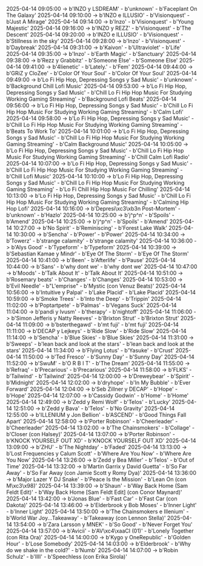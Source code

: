 2025-04-14 09:05:00 -> b'INZO y LSDREAM' - b'unknown' - b'Faceplant On The Galaxy'
2025-04-14 09:10:00 -> b'INZO e ILLUSIO' - b'Visionquest' - b'Just A Mirage'
2025-04-14 09:14:00 -> b'Inzo' - b'Visionquest' - b'Young Majestic'
2025-04-14 09:16:00 -> b'INZO y REZZ' - b'Visionquest' - b'The Descent'
2025-04-14 09:20:00 -> b'INZO e ILLUSIO' - b'Visionquest' - b'Stillness in the sky'
2025-04-14 09:28:00 -> b'Inzo' - b'Visionquest' - b'Daybreak'
2025-04-14 09:31:00 -> b'Kaivon' - b'Ultraviolet' - b'Life'
2025-04-14 09:35:00 -> b'Inzo' - b'Earth Magic' - b'Sanctuary'
2025-04-14 09:38:00 -> b'Rezz y Grabbitz' - b'Someone Else' - b'Someone Else'
2025-04-14 09:41:00 -> b'4lienetic' - b'Lately.' - b'Fem'
2025-04-14 09:44:00 -> b'GRiZ y CloZee' - b'Color Of Your Soul' - b'Color Of Your Soul'
2025-04-14 09:49:00 -> b'Lo Fi Hip Hop, Depressing Songs y Sad Music' - b'unknown' - b'Background Chill Lofi Music'
2025-04-14 09:53:00 -> b'Lo Fi Hip Hop, Depressing Songs y Sad Music' - b'Chill Lo Fi Hip Hop Music For Studying Working Gaming Streaming' - b'Background Lofi Beats'
2025-04-14 09:56:00 -> b'Lo Fi Hip Hop, Depressing Songs y Sad Music' - b'Chill Lo Fi Hip Hop Music For Studying Working Gaming Streaming' - b'Calm Lofi'
2025-04-14 09:58:00 -> b'Lo Fi Hip Hop, Depressing Songs y Sad Music' - b'Chill Lo Fi Hip Hop Music For Studying Working Gaming Streaming' - b'Beats To Work To'
2025-04-14 10:01:00 -> b'Lo Fi Hip Hop, Depressing Songs y Sad Music' - b'Chill Lo Fi Hip Hop Music For Studying Working Gaming Streaming' - b'Calm Background Music'
2025-04-14 10:05:00 -> b'Lo Fi Hip Hop, Depressing Songs y Sad Music' - b'Chill Lo Fi Hip Hop Music For Studying Working Gaming Streaming' - b'Chill Calm Lofi Radio'
2025-04-14 10:07:00 -> b'Lo Fi Hip Hop, Depressing Songs y Sad Music' - b'Chill Lo Fi Hip Hop Music For Studying Working Gaming Streaming' - b'Chill Lofi Music'
2025-04-14 10:10:00 -> b'Lo Fi Hip Hop, Depressing Songs y Sad Music' - b'Chill Lo Fi Hip Hop Music For Studying Working Gaming Streaming' - b'Lo Fi Chill Hip Hop Music For Chilling'
2025-04-14 10:13:00 -> b'Lo Fi Hip Hop, Depressing Songs y Sad Music' - b'Chill Lo Fi Hip Hop Music For Studying Working Gaming Streaming' - b'Calming Hip Hop Lofi'
2025-04-14 10:16:00 -> b'Depresi\xc3\xb3n Post-Mortem' - b'unknown' - b'Hazlo'
2025-04-14 10:25:00 -> b'j^p^n' - b'Spoils' - b'Amend'
2025-04-14 10:25:00 -> b'j^p^n' - b'Spoils' - b'Amend'
2025-04-14 10:27:00 -> b'No Spirit' - b'Reminiscing' - b'Forest Lake Walk'
2025-04-14 10:30:00 -> b'Sencha' - b'Power' - b'Power'
2025-04-14 10:34:00 -> b'Towerz' - b'strange calamity' - b'strange calamity'
2025-04-14 10:36:00 -> b'Alys Good' - b'Typeform' - b'Typeform'
2025-04-14 10:39:00 -> b'Sebastian Kamae y Mindr' - b'Eye Of The Storm' - b'Eye Of The Storm'
2025-04-14 10:41:00 -> b'8een' - b'Afterlife' - b'Pause'
2025-04-14 10:44:00 -> b'Sans' - b'why dont we' - b'why dont we'
2025-04-14 10:47:00 -> b'Moods' - b'Talk About It' - b'Talk About It'
2025-04-14 10:51:00 -> b'Rosemary beats' - b'Changes' - b'Changes'
2025-04-14 10:53:00 -> b'Evil Needle' - b"L'emprise" - b'Mystic (con Venuz Beats)'
2025-04-14 10:56:00 -> b'Intuitive y Palpal' - b'Lake Placid' - b'Lake Placid'
2025-04-14 10:59:00 -> b'Smoke Trees' - b'Into the Deep' - b'Trippin'
2025-04-14 11:02:00 -> b'Poptartpete' - b'Palmas' - b'Vegans Suck'
2025-04-14 11:04:00 -> b'pandi y lvusm' - b'therapy' - b'nightoff'
2025-04-14 11:06:00 -> b'Simon Jefferis y Natty Reeves' - b'Brixton Strut' - b'Brixton Strut'
2025-04-14 11:09:00 -> b'bsterthegawd' - b'mt fuji' - b'mt fuji'
2025-04-14 11:11:00 -> b'DECAP y Lejkeys' - b'Ride Slow' - b'Ride Slow'
2025-04-14 11:14:00 -> b'Sencha' - b'Blue Skies' - b'Blue Skies'
2025-04-14 11:31:00 -> b'Sweeps' - b'lean back and look at the stars' - b'lean back and look at the stars'
2025-04-14 11:34:00 -> b'Flying Lotus' - b'Yasuke' - b'Crust'
2025-04-14 11:50:00 -> b'Ted Fresco' - b'Sunny Day' - b'Sunny Day'
2025-04-14 11:52:00 -> b'SwuM' - b'O R B I T' - b'The Dream'
2025-04-14 11:55:00 -> b'Refraq' - b'Precarious' - b'Precarious'
2025-04-14 11:58:00 -> b'FLKS' - b'Tailwind' - b'Tailwind'
2025-04-14 12:00:00 -> b'Dreweybear' - b'Spirit' - b'Midnight'
2025-04-14 12:02:00 -> b'dryhope' - b'In My Bubble' - b'Ever Forward'
2025-04-14 12:04:00 -> b'Seb Zillner y DECAP' - b'Hope' - b'Hope'
2025-04-14 12:07:00 -> b'Cassidy Godwin' - b'Home' - b'Home'
2025-04-14 12:49:00 -> b'Zedd y Remi Wolf' - b'Telos' - b'Lucky'
2025-04-14 12:51:00 -> b'Zedd y Bava' - b'Telos' - b'No Gravity'
2025-04-14 12:55:00 -> b'ILLENIUM y Jon Bellion' - b'ASCEND' - b'Good Things Fall Apart'
2025-04-14 12:58:00 -> b'Porter Robinson' - b'Cheerleader' - b'Cheerleader'
2025-04-14 13:02:00 -> b'The Chainsmokers' - b'Collage' - b'Closer (con Halsey)'
2025-04-14 13:07:00 -> b'Porter Robinson' - b'KNOCK YOURSELF OUT XD' - b'KNOCK YOURSELF OUT XD'
2025-04-14 13:09:00 -> b'ZHU' - b'The Nightday' - b'Faded'
2025-04-14 13:13:00 -> b'Lost Frequencies y Calum Scott' - b'Where Are You Now' - b'Where Are You Now'
2025-04-14 13:26:00 -> b'Zedd y Bea Miller' - b'Telos' - b'Out of Time'
2025-04-14 13:32:00 -> b'Martin Garrix y David Guetta' - b'So Far Away' - b'So Far Away (con Jamie Scott y Romy Dya)'
2025-04-14 13:36:00 -> b'Major Lazer Y DJ Snake' - b'Peace Is the Mission' - b'Lean On (con M\xc3\x98)'
2025-04-14 13:39:00 -> b'Shaun' - b'Way Back Home (Sam Feldt Edit)' - b'Way Back Home [Sam Feldt Edit] (con Conor Maynard)'
2025-04-14 13:42:00 -> b'Jonas Blue' - b'Fast Car' - b'Fast Car (con Dakota)'
2025-04-14 13:46:00 -> b'Elderbrook y Bob Moses' - b'Inner Light' - b'Inner Light'
2025-04-14 13:50:00 -> b'The Chainsmokers e Illenium' - b'World War Joy...Takeaway' - b'Takeaway (con Lennon Stella)'
2025-04-14 13:54:00 -> b'Zara Larsson y MNEK' - b'So Good' - b'Never Forget You'
2025-04-14 13:57:00 -> b'Avicii' - b'AV\xc4\xaaCI (01)' - b'Lonely Together (con Rita Ora)'
2025-04-14 14:00:00 -> b'Kygo y OneRepublic' - b'Golden Hour' - b'Lose Somebody'
2025-04-14 14:03:00 -> b'Elderbrook' - b'Why do we shake in the cold?' - b'Numb'
2025-04-14 14:07:00 -> b'Robin Schulz' - b'IIII' - b'Speechless (con Erika Sirola)'
